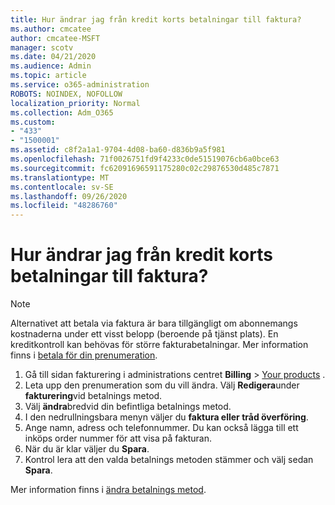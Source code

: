 ```yaml
---
title: Hur ändrar jag från kredit korts betalningar till faktura?
ms.author: cmcatee
author: cmcatee-MSFT
manager: scotv
ms.date: 04/21/2020
ms.audience: Admin
ms.topic: article
ms.service: o365-administration
ROBOTS: NOINDEX, NOFOLLOW
localization_priority: Normal
ms.collection: Adm_O365
ms.custom:
- "433"
- "1500001"
ms.assetid: c8f2a1a1-9704-4d08-ba60-d836b9a5f981
ms.openlocfilehash: 71f0026751fd9f4233c0de51519076cb6a0bce63
ms.sourcegitcommit: fc62091696591175280c02c29876530d485c7871
ms.translationtype: MT
ms.contentlocale: sv-SE
ms.lasthandoff: 09/26/2020
ms.locfileid: "48286760"
---
```

# <a name="how-do-i-change-from-credit-card-payments-to-invoice"></a>Hur ändrar jag från kredit korts betalningar till faktura?

> [!NOTE]
> Alternativet att betala via faktura är bara tillgängligt om abonnemangs kostnaderna under ett visst belopp (beroende på tjänst plats). En kreditkontroll kan behövas för större fakturabetalningar. Mer information finns i [betala för din prenumeration](https://docs.microsoft.com/microsoft-365/commerce/billing-and-payments/pay-for-your-subscription).

1. Gå till sidan fakturering i administrations centret **Billing**  >  [Your products](https://go.microsoft.com/fwlink/p/?linkid=842054) .
2. Leta upp den prenumeration som du vill ändra. Välj **Redigera**under **fakturering**vid betalnings metod.
3. Välj **ändra**bredvid din befintliga betalnings metod.
4. I den nedrullningsbara menyn väljer du **faktura eller tråd överföring**.
5. Ange namn, adress och telefonnummer. Du kan också lägga till ett inköps order nummer för att visa på fakturan.
6. När du är klar väljer du **Spara**.
7. Kontrol lera att den valda betalnings metoden stämmer och välj sedan **Spara**.

Mer information finns i [ändra betalnings metod](https://docs.microsoft.com/microsoft-365/commerce/billing-and-payments/change-payment-method).
